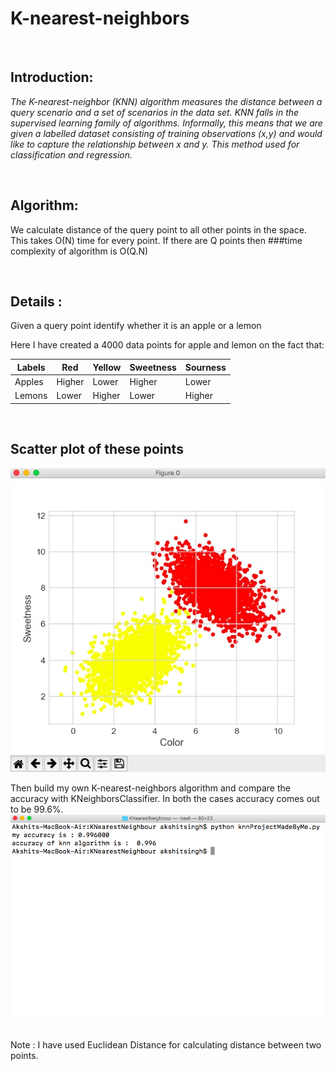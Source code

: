 # K-nearest-neighbors
<br>

## Introduction:
*The K-nearest-neighbor (KNN) algorithm measures the distance between a query scenario and a set of scenarios in the data set.
KNN falls in the supervised learning family of algorithms. Informally, this means that we are given a labelled dataset consisting of training observations (x,y) and would like to capture the relationship between x and y.
This method used for classification and regression.*

<br>

## Algorithm:
We calculate distance of the query point to all other points in the space. This takes O(N) time for every point.
If there are Q points then ###time complexity of algorithm is O(Q.N)

<br>

## Details :
Given a query point identify whether it is an apple or a lemon

Here I have created a 4000 data points for apple and lemon on the fact that: 

| Labels | Red | Yellow | Sweetness | Sourness |
| --- | --- | --- | --- | --- |
| Apples | Higher | Lower | Higher | Lower |
| Lemons | Lower | Higher | Lower | Higher |

<br>

## Scatter plot of these points
<img  src = "https://github.com/codeboy47/K-nearest-neighbors/blob/master/Images/scatterPlot.jpg" />


Then build my own K-nearest-neighbors algorithm and compare the accuracy with KNeighborsClassifier. In both the cases accuracy comes out to be 99.6%. 
<img  src = "https://github.com/codeboy47/K-nearest-neighbors/blob/master/Images/accuracy.png" />

<br>
Note : I have used Euclidean Distance for calculating distance between two points.
